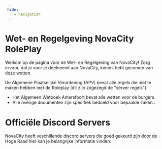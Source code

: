 ```yaml
---
 hide:
    - navigation    
---
```


<h1>Wet- en Regelgeving NovaCity RolePlay</h1>

Welkom op de pagina voor de Wet- en Regelgeving van NovaCity! Zorg ervoor, dat je voor je deelneemt aan NovaCity, kennis hebt genomen van deze wetten.

De Algemene Plaatselijke Verordening (APV) bevat alle regels die niet te maken hebben met de Roleplay (dit zijn zogezegd de "server regels").
<ul>
    <li>Het Algemeen Wetboek Amersfoort bevat alle wetten voor de burgers.</li>
    <li>Alle overige documenten zijn specifiek bedoeld voor bepaalde zaken..</li>
</ul>

# Officiële Discord Servers

NovaCity heeft veschillende discord servers die goed gekeurd zijn door de Hoge Raad hier kan je belangrijke informatie vinden:



